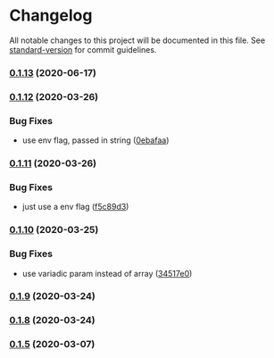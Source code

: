 # Changelog

All notable changes to this project will be documented in this file. See [standard-version](https://github.com/conventional-changelog/standard-version) for commit guidelines.

### [0.1.13](https://github.com/Vivvo/vivvo-go-common/compare/v0.1.12...v0.1.13) (2020-06-17)

### [0.1.12](https://github.com/Vivvo/vivvo-go-common/compare/v0.1.11...v0.1.12) (2020-03-26)


### Bug Fixes

* use env flag, passed in string ([0ebafaa](https://github.com/Vivvo/vivvo-go-common/commit/0ebafaaf8a3695703566898423007d47ab0d654b))

### [0.1.11](https://github.com/Vivvo/vivvo-go-common/compare/v0.1.10...v0.1.11) (2020-03-26)


### Bug Fixes

* just use a env flag ([f5c89d3](https://github.com/Vivvo/vivvo-go-common/commit/f5c89d31adb3ed8e06cff71e5c2f675890921605))

### [0.1.10](https://github.com/Vivvo/vivvo-go-common/compare/v0.1.9...v0.1.10) (2020-03-25)


### Bug Fixes

* use variadic param instead of array ([34517e0](https://github.com/Vivvo/vivvo-go-common/commit/34517e06ed472894769e4b361cda1c334f42540d))

### [0.1.9](https://github.com/Vivvo/vivvo-go-common/compare/v0.1.8...v0.1.9) (2020-03-24)

### [0.1.8](https://github.com/Vivvo/vivvo-go-common/compare/v0.1.7...v0.1.8) (2020-03-24)

### [0.1.5](https://github.com/Vivvo/vivvo-go-common/compare/v0.1.4...v0.1.5) (2020-03-07)
